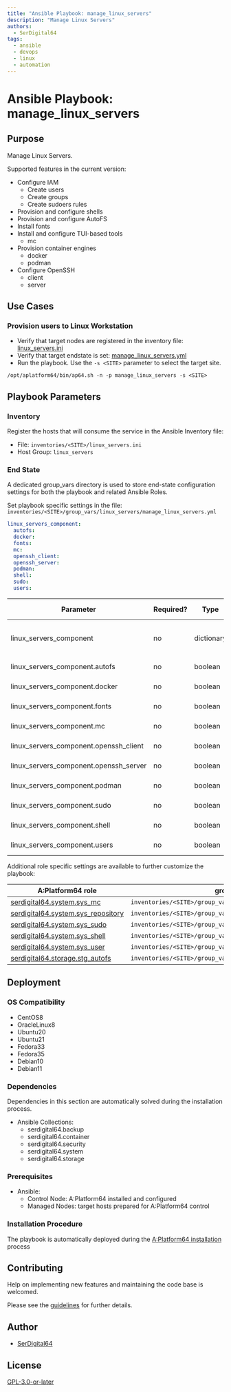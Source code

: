 ```yaml
---
title: "Ansible Playbook: manage_linux_servers"
description: "Manage Linux Servers"
authors:
  - SerDigital64
tags:
  - ansible
  - devops
  - linux
  - automation
---
```


# Ansible Playbook: manage_linux_servers

## Purpose

Manage Linux Servers.

Supported features in the current version:

- Configure IAM
  - Create users
  - Create groups
  - Create sudoers rules
- Provision and configure shells
- Provision and configure AutoFS
- Install fonts
- Install and configure TUI-based tools
  - mc
- Provision container engines
  - docker
  - podman
- Configure OpenSSH
  - client
  - server

## Use Cases

### Provision users to Linux Workstation

- Verify that target nodes are registered in the inventory file: [linux_servers.ini](#inventory)
- Verify that target endstate is set: [manage_linux_servers.yml](#end-state)
- Run the playbook. Use the `-s <SITE>` parameter to select the target site.

```shell
/opt/aplatform64/bin/ap64.sh -n -p manage_linux_servers -s <SITE>
```

## Playbook Parameters

### Inventory

Register the hosts that will consume the service in the Ansible Inventory file:

- File: `inventories/<SITE>/linux_servers.ini`
- Host Group: `linux_servers`

### End State

A dedicated group_vars directory is used to store end-state configuration settings for both the playbook and related Ansible Roles.

Set playbook specific settings in the file: `inventories/<SITE>/group_vars/linux_servers/manage_linux_servers.yml`

```yaml
linux_servers_component:
  autofs:
  docker:
  fonts:
  mc:
  openssh_client:
  openssh_server:
  podman:
  shell:
  sudo:
  users:
```

| Parameter                              | Required? | Type       | Default | Purpose / Value                           |
| -------------------------------------- | --------- | ---------- | ------- | ----------------------------------------- |
| linux_servers_component                | no        | dictionary |         | Define what applications will be deployed |
| linux_servers_component.autofs         | no        | boolean    | `false` | Enable components?                        |
| linux_servers_component.docker         | no        | boolean    | `false` | Enable components?                        |
| linux_servers_component.fonts          | no        | boolean    | `true`  | Enable components?                        |
| linux_servers_component.mc             | no        | boolean    | `true`  | Enable components?                        |
| linux_servers_component.openssh_client | no        | boolean    | `true`  | Enable components?                        |
| linux_servers_component.openssh_server | no        | boolean    | `true`  | Enable components?                        |
| linux_servers_component.podman         | no        | boolean    | `false` | Enable components?                        |
| linux_servers_component.sudo           | no        | boolean    | `true`  | Enable components?                        |
| linux_servers_component.shell          | no        | boolean    | `true`  | Enable components?                        |
| linux_servers_component.users          | no        | boolean    | `true`  | Enable components?                        |

Additional role specific settings are available to further customize the playbook:

| A:Platform64 role                                                                | group_vars file                                                  |
| -------------------------------------------------------------------------------- | ---------------------------------------------------------------- |
| [serdigital64.system.sys_mc](../roles/sys_mc.md#role-parameters)                 | `inventories/<SITE>/group_vars/linux_servers/sys_mc.yml`         |
| [serdigital64.system.sys_repository](../roles/sys_repository.md#role-parameters) | `inventories/<SITE>/group_vars/linux_servers/sys_repository.yml` |
| [serdigital64.system.sys_sudo](../roles/sys_sudo.md#role-parameters)             | `inventories/<SITE>/group_vars/linux_servers/sys_sudo.yml`       |
| [serdigital64.system.sys_shell](../roles/sys_shell.md#role-parameters)           | `inventories/<SITE>/group_vars/linux_servers/sys_shell.yml`      |
| [serdigital64.system.sys_user](../roles/sys_user.md#role-parameters)             | `inventories/<SITE>/group_vars/linux_servers/sys_user.yml`       |
| [serdigital64.storage.stg_autofs](../roles/stg_autofs.md#role-parameters)        | `inventories/<SITE>/group_vars/linux_servers/stg_autofs.yml`     |

## Deployment

### OS Compatibility

- CentOS8
- OracleLinux8
- Ubuntu20
- Ubuntu21
- Fedora33
- Fedora35
- Debian10
- Debian11

### Dependencies

Dependencies in this section are automatically solved during the installation process.

- Ansible Collections:
  - serdigital64.backup
  - serdigital64.container
  - serdigital64.security
  - serdigital64.system
  - serdigital64.storage

### Prerequisites

- Ansible:
  - Control Node: A:Platform64 installed and configured
  - Managed Nodes: target hosts prepared for A:Platform64 control

### Installation Procedure

The playbook is automatically deployed during the [A:Platform64 installation](/#installation) process

## Contributing

Help on implementing new features and maintaining the code base is welcomed.

Please see the [guidelines](https://aplatform64.readthedocs.io/en/latest/contributing/CONTRIBUTING) for further details.

## Author

- [SerDigital64](https://serdigital64.github.io/)

## License

[GPL-3.0-or-later](https://www.gnu.org/licenses/gpl-3.0.txt)
